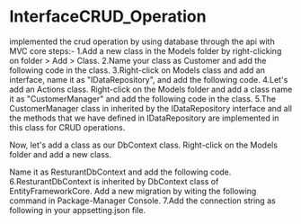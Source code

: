 # InterfaceCRUD_Operation
implemented the crud operation by using database through the api with MVC core
steps:-
1.Add a new class in the Models folder by right-clicking on folder > Add > Class.
2.Name your class as Customer and add the following code in the class. 
3.Right-click on Models class and add an interface, name it as "IDataRepository", and add the following code.
4.Let's add an Actions class. Right-click on the Models folder and add a class name it as "CustomerManager" and add the following code in the class.
5.The CustomerManager class in inherited by the IDataRepository interface and all the methods that we have defined in IDataRepository are implemented in this class for CRUD operations.
 
Now, let's add a class as our DbContext class. Right-click on the Models folder and add a new class.
 
Name it as ResturantDbContext and add the following code.
6.ResturantDbContext is inherited by DbContext class of EntityFrameworkCore. Add a new migration by witing the following command in Package-Manager Console.
7.Add the connection string as following in your appsetting.json file.
